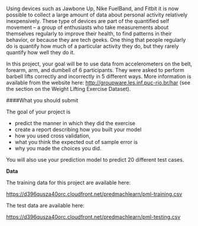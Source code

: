 Using devices such as Jawbone Up, Nike FuelBand, and Fitbit it is now possible to collect a large amount of data about personal 
activity relatively inexpensively. These type of devices are part of the quantified self movement – a group of enthusiasts who 
take measurements about themselves regularly to improve their health, to find patterns in their behavior, or because they are
tech geeks. One thing that people regularly do is quantify how much of a particular activity they do, but they rarely quantify
how well they do it. 

In this project, your goal will be to use data from accelerometers on the belt, forearm, arm, and dumbell of 6 participants.
They were asked to perform barbell lifts correctly and incorrectly in 5 different ways. More information is available from the 
website here: http://groupware.les.inf.puc-rio.br/har (see the section on the Weight Lifting Exercise Dataset).

####What you should submit

The goal of your project is
* predict the manner in which they did the exercise
* create a report describing how you built your model
* how you used cross validation,
* what you think the expected out of sample error is 
* why you made the choices you did. 

You will also use your prediction model to predict 20 different test cases.

**Data**

The training data for this project are available here:

https://d396qusza40orc.cloudfront.net/predmachlearn/pml-training.csv

The test data are available here:

https://d396qusza40orc.cloudfront.net/predmachlearn/pml-testing.csv
